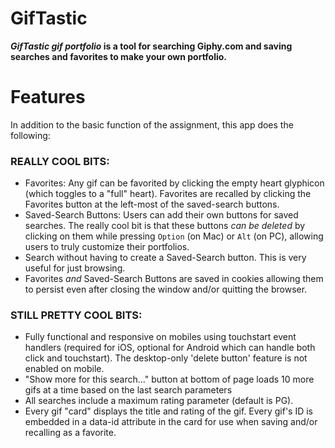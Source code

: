 # GifTastic

***GifTastic gif portfolio* is a tool for searching Giphy.com and saving searches and favorites to make your own portfolio.**

# Features
In addition to the basic function of the assignment, this app does the following:

### REALLY COOL BITS:
* Favorites: Any gif can be favorited by clicking the empty heart glyphicon (which toggles to a "full" heart). Favorites are recalled by clicking the Favorites button at the left-most of the saved-search buttons.
* Saved-Search Buttons: Users can add their own buttons for saved searches. The really cool bit is that these buttons *can be deleted* by clicking on them while pressing `Option` (on Mac) or `Alt` (on PC), allowing users to truly customize their portfolios.
* Search without having to create a Saved-Search button. This is very useful for just browsing.
* Favorites *and* Saved-Search Buttons are saved in cookies allowing them to persist even after closing the window and/or quitting the browser.

### STILL PRETTY COOL BITS:
* Fully functional and responsive on mobiles using touchstart event handlers (required for iOS, optional for Android which can handle both click and touchstart). The desktop-only 'delete button' feature is not enabled on mobile.
* "Show more for this search..." button at bottom of page loads 10 more gifs at a time based on the last search parameters
* All searches include a maximum rating parameter (default is PG).
* Every gif "card" displays the title and rating of the gif. Every gif's ID is embedded in a data-id attribute in the card for use when saving and/or recalling as a favorite.